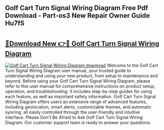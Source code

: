 ## Golf Cart Turn Signal Wiring Diagram Free Pdf Download - Part-os3 New Repair Owner Guide Hu7fS

# <h2><a href="http://dfies81.blite.top/?on=Golf+Cart+Turn+Signal+Wiring+Diagram">🔗Download New 👉🔴 Golf Cart Turn Signal Wiring Diagram</a></h2>

[![Golf Cart Turn Signal Wiring Diagram download](https://i.imgur.com/lujVjoI.png)](http://dfies81.blite.top/?on=Golf+Cart+Turn+Signal+Wiring+Diagram)
Welcome to the Golf Cart Turn Signal Wiring Diagram user manual, your trusted guide to understanding and using your new product, from setup to maintenance and beyond. Before using your Golf Cart Turn Signal Wiring Diagram, please refer to this user manual for comprehensive instructions on product setup, operation, and troubleshooting. It includes step-by-step guides for using each feature, as well as important safety information. Golf Cart Turn Signal Wiring Diagram offers users an extensive range of advanced features, including geolocation, smart alerts, customizable themes, and automatic syncing, all easily controlled through the user-friendly and intuitive interface. Please Don't Be Afraid to Ask Golf Cart Turn Signal Wiring Diagram. Our customer support team is ready to answer your questions.
